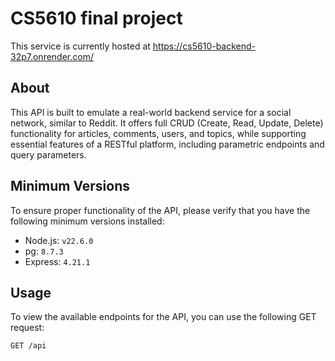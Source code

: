 # CS5610 final project

This service is currently hosted at https://cs5610-backend-32p7.onrender.com/

## About

This API is built to emulate a real-world backend service for a social network, similar to Reddit. It offers full CRUD (Create, Read, Update, Delete) functionality for articles, comments, users, and topics, while supporting essential features of a RESTful platform, including parametric endpoints and query parameters.
## Minimum Versions

To ensure proper functionality of the API, please verify that you have the following minimum versions installed:

- Node.js: `v22.6.0`
- pg: `8.7.3`
- Express: `4.21.1`

## Usage

To view the available endpoints for the API, you can use the following GET request:

`GET /api`
